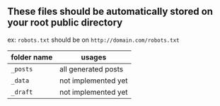## These files should be automatically stored on your root public directory

ex: `robots.txt` should be on `http://domain.com/robots.txt`

| folder name | usages |
| --- | --- |
| `_posts` | all generated posts |
| `_data` | not implemented yet |
| `_draft` | not implemented yet |

